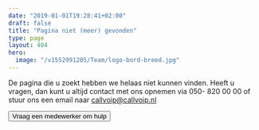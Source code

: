 ```yaml
---
date: "2019-01-01T19:28:41+02:00"
draft: false
title: "Pagina niet (meer) gevonden"
type: page
layout: 404
hero:
  image: "/v1552991205/Team/logo-bord-breed.jpg"
---
```


De pagina die u zoekt hebben we helaas niet kunnen vinden. Heeft u vragen, dan kunt u altijd contact met ons opnemen via 050- 820 00 00 of stuur ons een email naar callvoip@callvoip.nl

<button type="button" class="button-icon chat-button xl:text-lg" data-api="smartsupp" data-operation="open"><i class="fal fa-comments fa-2x mr-4"></i>Vraag een medewerker om hulp</button>

